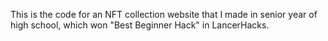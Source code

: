 This is the code for an NFT collection website that I made in senior year of high school, which won "Best Beginner Hack" in LancerHacks. 
